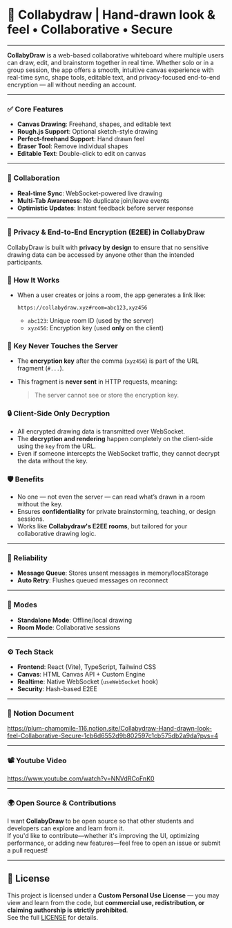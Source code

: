 # 🎨 Collabydraw | Hand-drawn look & feel • Collaborative • Secure

---

**CollabyDraw** is a web-based collaborative whiteboard where multiple users can draw, edit, and brainstorm together in real time. Whether solo or in a group session, the app offers a smooth, intuitive canvas experience with real-time sync, shape tools, editable text, and privacy-focused end-to-end encryption — all without needing an account.

---

### ✅ Core Features

- **Canvas Drawing**: Freehand, shapes, and editable text
- **Rough.js Support**: Optional sketch-style drawing
- **Perfect-freehand Support**: Hand drawn feel
- **Eraser Tool**: Remove individual shapes
- **Editable Text**: Double-click to edit on canvas

---

### 🔗 Collaboration

- **Real-time Sync**: WebSocket-powered live drawing
- **Multi-Tab Awareness**: No duplicate join/leave events
- **Optimistic Updates**: Instant feedback before server response

---

### 🔐 **Privacy & End-to-End Encryption (E2EE)** in CollabyDraw

CollabyDraw is built with **privacy by design** to ensure that no sensitive drawing data can be accessed by anyone other than the intended participants.

### 🔑 **How It Works**

- When a user creates or joins a room, the app generates a link like:
    
    ```
    https://collabydraw.xyz#room=abc123,xyz456
    ```
    
    - `abc123`: Unique room ID (used by the server)
    - `xyz456`: Encryption key (used **only** on the client)

### 🧠 **Key Never Touches the Server**

- The **encryption key** after the comma (`xyz456`) is part of the URL fragment (`#...`).
- This fragment is **never sent** in HTTP requests, meaning:
    
    > The server cannot see or store the encryption key.
    > 

### 🔒 **Client-Side Only Decryption**

- All encrypted drawing data is transmitted over WebSocket.
- The **decryption and rendering** happen completely on the client-side using the `key` from the URL.
- Even if someone intercepts the WebSocket traffic, they cannot decrypt the data without the key.

### 🛡️ **Benefits**

- No one — not even the server — can read what’s drawn in a room without the key.
- Ensures **confidentiality** for private brainstorming, teaching, or design sessions.
- Works like **Collabydraw's E2EE rooms**, but tailored for your collaborative drawing logic.

---

### 🧠 Reliability

- **Message Queue**: Stores unsent messages in memory/localStorage
- **Auto Retry**: Flushes queued messages on reconnect

---

### 🧭 Modes

- **Standalone Mode**: Offline/local drawing
- **Room Mode**: Collaborative sessions

---

### ⚙️ Tech Stack

- **Frontend**: React (Vite), TypeScript, Tailwind CSS
- **Canvas**: HTML Canvas API + Custom Engine
- **Realtime**: Native WebSocket (`useWebSocket` hook)
- **Security**: Hash-based E2EE

---

### 📄 Notion Document

https://plum-chamomile-116.notion.site/Collabydraw-Hand-drawn-look-feel-Collaborative-Secure-1cb6d6552d9b802597c1cb575db2a9da?pvs=4

---

### 📽️ Youtube Video

https://www.youtube.com/watch?v=NNVdRCoFnK0

---

### 🌍 Open Source & Contributions

I want **CollabyDraw** to be open source so that other students and developers can explore and learn from it.  
If you'd like to contribute—whether it's improving the UI, optimizing performance, or adding new features—feel free to open an issue or submit a pull request!

---

## 📄 License

This project is licensed under a **Custom Personal Use License** — you may view and learn from the code, but **commercial use, redistribution, or claiming authorship is strictly prohibited**.  
See the full [LICENSE](./LICENSE) for details.
